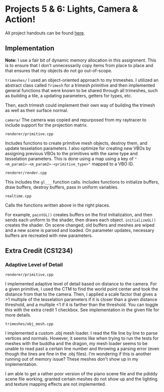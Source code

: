 # Projects 5 & 6: Lights, Camera & Action!

All project handouts can be found [here](https://cs1230.graphics/projects).

## Implementation

**Note:** I use a fair bit of dynamic memory allocation in this assignment. This is to ensure that I don't unnecessarily copy items from place to place and that ensures that my objects do not go out-of-scope.

`trimeshes/`
I used an object-oriented approach to my trimeshes. I utilized an abstract class called `Trimesh` for a trimesh primitive and then implemented general functions that were known to be shared through all trimeshes, such as building a tile, a updating parameters, getters for types, etc.

Then, each trimesh could implement their own way of building the trimesh as well as their surface normal.

`camera/`
The camera was copied and repurposed from my raytracer to include support for the projection matrix.

`renderer/primitive.cpp`

Includes functions to create primitive mesh objects, destroy them, and update tesselation parameters. I also optimize for creating new VBOs by assigning previous VBOs to the primitives with the same type and tesselation parameters. This is done using a map using a key of ``"<m_param1>-<m_param2>-<primitive_type>"`` mapped to a VBO ID.


`renderer/render.cpp`

This includes the `gl___` function calls. Includes functions to initialize buffers, draw buffers, destroy buffers, pass in uniform variables.

`realtime.cpp`

Calls the functions written above in the right places.

For example, `paintGL()` creates buffers on the first initialization, and then sends each uniform to the shader, then draws each object. `initializeGL()` creates the shader.
On scene changed, old buffers and meshes are wiped and a new scene is parsed and loaded. On parameter updates, necessary buffers are recreated with new parameters.



## Extra Credit (CS1234)

### Adaptive Level of Detail

`renderer/primitive.cpp`

I implemented adaptive level of detail based on distance to the camera. For a given primitive, I used the CTM to find the world point center and took the distance from that to the camera. Then, I applied a scale factor that gives a >1 multiple of the tesselation parameters if it is closer than a given distance threshold, and a multiple <1 if it is farther than the threshold. You can toggle this with the extra credit 1 checkbox. See implementation in the given file for more details.

`trimeshes/obj_mesh.cpp`

I implemented a custom .obj mesh loader. I read the file line by line to parse vertices and normals.
However, it seems like when trying to run the tests for meshes with the buddha and the dragon, my mesh loader seems to be unable to read past a certain line number and throwing a parsing error (even though the lines are fine in the .obj files). I'm wondering if this is another running out of memory issue? These meshes don't show up in my implementation.

I am able to get a rather poor version of the piano scene file and the pdiddy scene file working, granted certain meshes do not show up and the lighting and texture mapping effects are not implemented.

